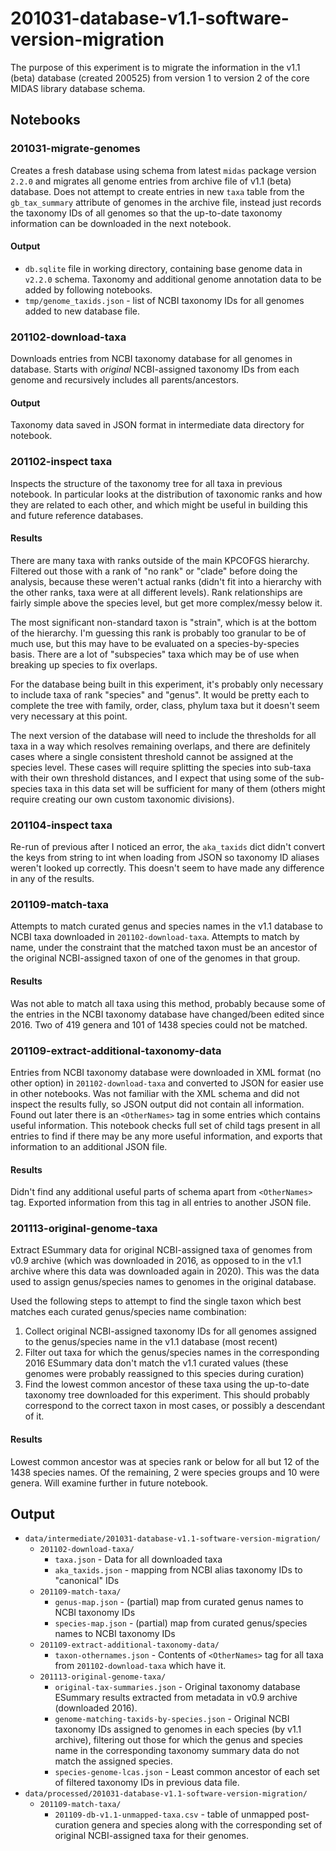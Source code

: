 # 201031-database-v1.1-software-version-migration

The purpose of this experiment is to migrate the information in the v1.1 (beta) database (created 200525) from version 1 to version 2 of the core MIDAS library database schema.


## Notebooks


### 201031-migrate-genomes

Creates a fresh database using schema from latest `midas` package version `2.2.0` and migrates all genome entries from archive file of v1.1 (beta) database. Does not attempt to create entries in new `taxa` table from the `gb_tax_summary` attribute of genomes in the archive file, instead just records the taxonomy IDs of all genomes so that the up-to-date taxonomy information can be downloaded in the next notebook.

#### Output

* `db.sqlite` file in working directory, containing base genome data in `v2.2.0` schema. Taxonomy and additional genome annotation data to be added by following notebooks.
* `tmp/genome_taxids.json` - list of NCBI taxonomy IDs for all genomes added to new database file.


### 201102-download-taxa

Downloads entries from NCBI taxonomy database for all genomes in database. Starts with *original* NCBI-assigned taxonomy IDs from each genome and recursively includes all parents/ancestors.

#### Output

Taxonomy data saved in JSON format in intermediate data directory for notebook.


### 201102-inspect taxa

Inspects the structure of the taxonomy tree for all taxa in previous notebook. In particular looks at the distribution of taxonomic ranks and how they are related to each other, and which might be useful in building this and future reference databases.

#### Results

There are many taxa with ranks outside of the main KPCOFGS hierarchy. Filtered out those with a rank of "no rank" or "clade" before doing the analysis, because these weren't actual ranks (didn't fit into a hierarchy with the other ranks, taxa were at all different levels). Rank relationships are fairly simple above the species level, but get more complex/messy below it.

The most significant non-standard taxon is "strain", which is at the bottom of the hierarchy. I'm guessing this rank is probably too granular to be of much use, but this may have to be evaluated on a species-by-species basis. There are a lot of "subspecies" taxa which may be of use when breaking up species to fix overlaps.

For the database being built in this experiment, it's probably only necessary to include taxa of rank "species" and "genus". It would be pretty each to complete the tree with family, order, class, phylum taxa but it doesn't seem very necessary at this point.

The next version of the database will need to include the thresholds for all taxa in a way which resolves remaining overlaps, and there are definitely cases where a single consistent threshold cannot be assigned at the species level. These cases will require splitting the species into sub-taxa with their own threshold distances, and I expect that using some of the sub-species taxa in this data set will be sufficient for many of them (others might require creating our own custom taxonomic divisions).


### 201104-inspect taxa

Re-run of previous after I noticed an error, the `aka_taxids` dict didn't convert the keys from string to int when loading from JSON so taxonomy ID aliases weren't looked up correctly. This doesn't seem to have made any difference in any of the results.


### 201109-match-taxa

Attempts to match curated genus and species names in the v1.1 database to NCBI taxa downloaded in `201102-download-taxa`. Attempts to match by name, under the constraint that the matched taxon must be an ancestor of the original NCBI-assigned taxon of one of the genomes in that group.

#### Results

Was not able to match all taxa using this method, probably because some of the entries in the NCBI taxonomy database have changed/been edited since 2016. Two of 419 genera and 101 of 1438 species could not be matched.


### 201109-extract-additional-taxonomy-data

Entries from NCBI taxonomy database were downloaded in XML format (no other option) in `201102-download-taxa` and converted to JSON for easier use in other notebooks. Was not familiar with the XML schema and did not inspect the results fully, so JSON output did not contain all information. Found out later there is an `<OtherNames>` tag in some entries which contains useful information. This notebook checks full set of child tags present in all entries to find if there may be any more useful information, and exports that information to an additional JSON file.

#### Results

Didn't find any additional useful parts of schema apart from `<OtherNames>` tag. Exported information from this tag in all entries to another JSON file.


### 201113-original-genome-taxa

Extract ESummary data for original NCBI-assigned taxa of genomes from v0.9 archive (which was downloaded in 2016, as opposed to in the v1.1 archive where this data was downloaded again in 2020). This was the data used to assign genus/species names to genomes in the original database.

Used the following steps to attempt to find the single taxon which best matches each curated genus/species name combination:

1. Collect original NCBI-assigned taxonomy IDs for all genomes assigned to the genus/species name in the v1.1 database (most recent)
2. Filter out taxa for which the genus/species names in the corresponding 2016 ESummary data don't match the v1.1 curated values (these genomes were probably reassigned to this species during curation)
3. Find the lowest common ancestor of these taxa using the up-to-date taxonomy tree downloaded for this experiment. This should probably correspond to the correct taxon in most cases, or possibly a descendant of it.

#### Results

Lowest common ancestor was at species rank or below for all but 12 of the 1438 species names. Of the remaining, 2 were species groups and 10 were genera. Will examine further in future notebook.


## Output

* `data/intermediate/201031-database-v1.1-software-version-migration/`
  * `201102-download-taxa/`
    * `taxa.json` - Data for all downloaded taxa
    * `aka_taxids.json` - mapping from NCBI alias taxonomy IDs to "canonical" IDs
  * `201109-match-taxa/`
    * `genus-map.json` - (partial) map from curated genus names to NCBI taxonomy IDs
    * `species-map.json` - (partial) map from curated genus/species names to NCBI taxonomy IDs
  * `201109-extract-additional-taxonomy-data/`
    * `taxon-othernames.json` - Contents of `<OtherNames>` tag for all taxa from `201102-download-taxa` which have it.
  * `201113-original-genome-taxa/`
    * `original-tax-summaries.json` - Original taxonomy database ESummary results extracted from metadata in v0.9 archive (downloaded 2016).
    * `genome-matching-taxids-by-species.json` - Original NCBI taxonomy IDs assigned to genomes in each species (by v1.1 archive), filtering out those for which the genus and species name in the corresponding taxonomy summary data do not match the assigned species.
    * `species-genome-lcas.json` - Least common ancestor of each set of filtered taxonomy IDs in previous data file.
* `data/processed/201031-database-v1.1-software-version-migration/`
  * `201109-match-taxa/`
    * `201109-db-v1.1-unmapped-taxa.csv` - table of unmapped post-curation genera and species along with the corresponding set of original NCBI-assigned taxa for their genomes.
